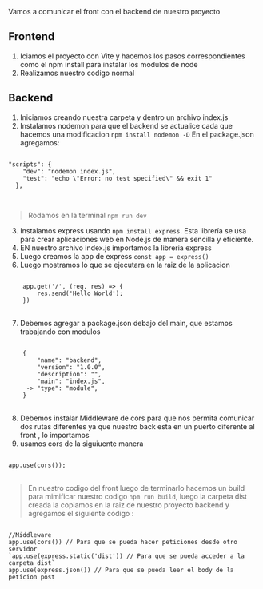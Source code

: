  Vamos a comunicar el front con el backend de nuestro proyecto
 
 ## Frontend
 1. Iciamos el proyecto con Vite y hacemos los pasos correspondientes como el npm install para instalar los modulos de node
 2. Realizamos nuestro codigo normal


 
 ## Backend
1. Iniciamos creando nuestra carpeta y dentro un archivo index.js
2. Instalamos nodemon para que el backend se actualice cada que hacemos una modificacion 
`npm install nodemon -D`
En el package.json agregamos:
<pre>
<code>
"scripts": {
    "dev": "nodemon index.js",
    "test": "echo \"Error: no test specified\" && exit 1"
  },
  </code>
  </pre>
  > Rodamos en la terminal `npm run dev`
3. Instalamos express usando `npm install express`. Esta librería se usa para crear aplicaciones web en Node.js de manera sencilla y eficiente.
4. EN nuestro archivo index.js importamos la libreria express
5. Luego creamos la app de express `const app = express()`
6. Luego mostramos lo que se ejecutara en la raiz de la aplicacion
<pre>
<code>
    app.get('/', (req, res) => {
        res.send('Hello World');
    })
</code>
</pre>

7. Debemos agregar a package.json debajo del main, que estamos trabajando con modulos
<pre>
<code>
    {
        "name": "backend",
        "version": "1.0.0",
        "description": "",
        "main": "index.js",
     -> "type": "module",
    }
</code>
</pre>
8. Debemos instalar Middleware de cors para que nos permita comunicar dos rutas diferentes ya que nuestro back esta en un puerto diferente al front , lo importamos 
9. usamos cors de la siguiuente manera 
<pre>
<code>
app.use(cors());
</code>
</pre>

> En nuestro codigo del front luego de terminarlo hacemos un build para mimificar nuestro codigo `npm run build`, luego la carpeta dist creada la copiamos en la raiz de nuestro proyecto backend y agregamos el siguiente codigo :

<pre>
<code>
//Middleware
app.use(cors()) // Para que se pueda hacer peticiones desde otro servidor
`app.use(express.static('dist')) // Para que se pueda acceder a la carpeta dist`
app.use(express.json()) // Para que se pueda leer el body de la peticion post
</code>
</pre>